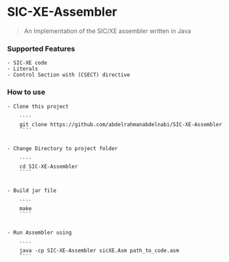 # SIC-XE-Assembler

> An Implementation of the SIC/XE assembler written in Java


### Supported Features

    - SIC-XE code
    - Literals
    - Control Section with (CSECT) directive


### How to use

    - Clone this project

        ````
        git clone https://github.com/abdelrahmanabdelnabi/SIC-XE-Assembler
        ````


    - Change Directory to project folder

        ````
        cd SIC-XE-Assembler
        ````


    - Build jar file

        ````
        make
        ````


    - Run Assembler using

        ````
        java -cp SIC-XE-Assembler sicXE.Asm path_to_code.asm
        ````
